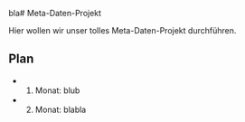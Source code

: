 bla# Meta-Daten-Projekt

Hier wollen wir unser tolles Meta-Daten-Projekt durchführen.

## Plan

- 1. Monat: blub
- 2. Monat: blabla
